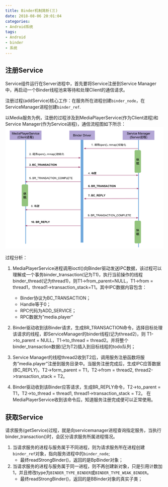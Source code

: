```yaml
---
title: Binder机制简析(三)
date: 2018-08-06 20:01:04
categories: 
- Android系统
tags:
- Android
- binder
- 系统
---
```


## 注册Service
Service组件运行在Server进程中，首先要将Service注册到Service Manager中，再启动一个Binder线程池来等待和处理Client的通信请求。

注册过程(addService)核心工作：在服务所在进程创建`binder_node`，在ServiceManager进程创建`binder_ref`.

以Media服务为例，注册的过程涉及到MediaPlayerService(作为Client进程)和Service Manager(作为Service进程)，通信流程图如下所示：
![](Binder机制简析-三/media_player_service_ipc.png)

过程分析：

1. MediaPlayerService进程调用ioctl()向Binder驱动发送IPC数据，该过程可以理解成一个事务binder_transaction(记为T1)，执行当前操作的线程binder_thread(记为thread1)，则T1->from_parent=NULL，T1->from = thread1，thread1->transaction_stack=T1。其中IPC数据内容包含：

	* Binder协议为BC_TRANSACTION；
	* Handle等于0；
	* RPC代码为ADD_SERVICE；
	* RPC数据为”media.player”

2. Binder驱动收到该Binder请求，生成BR_TRANSACTION命令，选择目标处理该请求的线程，即ServiceManager的binder线程(记为thread2)，则 T1->to_parent = NULL，T1->to_thread = thread2。并将整个binder_transaction数据(记为T2)插入到目标线程的todo队列；
3. Service Manager的线程thread2收到T2后，调用服务注册函数将服务”media.player”注册到服务目录中。当服务注册完成后，生成IPC应答数据(BC_REPLY)，T2->form_parent = T1，T2->from = thread2, thread2->transaction_stack = T2。
4. Binder驱动收到该Binder应答请求，生成BR_REPLY命令，T2->to_parent = T1，T2->to_thread = thread1, thread1->transaction_stack = T2。 在MediaPlayerService收到该命令后，知道服务注册完成便可以正常使用。

## 获取Service
请求服务(getService)过程，就是向servicemanager进程查询指定服务，当执行binder_transaction()时，会区分请求服务所属进程情况。

1. 当请求服务的进程与服务属于不同进程，则为请求服务所在进程创建`binder_ref`对象，指向服务进程中的`binder_node`;
	* 最终readStrongBinder()，返回的是BpBinder对象；
2. 当请求服务的进程与服务属于同一进程，则不再创建新对象，只是引用计数加1，并且修改type为`BINDER_TYPE_BINDER`或`BINDER_TYPE_WEAK_BINDER`。
	* 最终readStrongBinder()，返回的是BBinder对象的真实子类；
